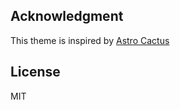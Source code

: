 


## Acknowledgment

This theme is inspired by [Astro Cactus](https://github.com/chrismwilliams/astro-theme-cactus)

## License

MIT
